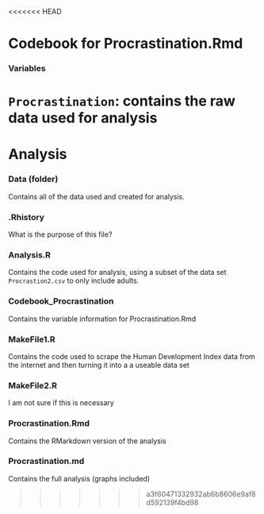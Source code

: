 <<<<<<< HEAD
# Codebook for Procrastination.Rmd  

### Variables
`Procrastination`: contains the raw data used for analysis  
=======
# Analysis
### Data (folder)  
Contains all of the data used and created for analysis.  

### .Rhistory  
What is the purpose of this file?  

### Analysis.R  
Contains the code used for analysis, using a subset of the data set `Procrastion2.csv` to only include adults.  

### Codebook_Procrastination  
Contains the variable information for Procrastination.Rmd  

### MakeFile1.R  
Contains the code used to scrape the Human Development Index data from the internet and then turning it into a a useable data set  

### MakeFile2.R
I am not sure if this is necessary  

### Procrastination.Rmd  
Contains the RMarkdown version of the analysis  

### Procrastination.md  
Contains the full analysis (graphs included) 
>>>>>>> a3f60471332932ab6b8606e9af8d592139f4bd98
